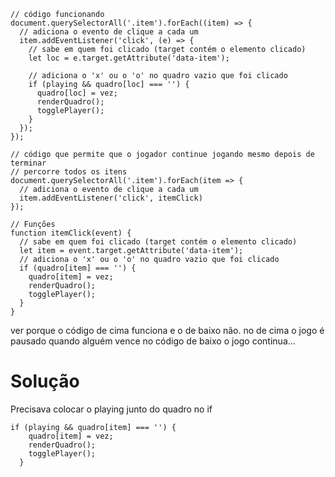 ```
// código funcionando
document.querySelectorAll('.item').forEach((item) => {
  // adiciona o evento de clique a cada um
  item.addEventListener('click', (e) => {
    // sabe em quem foi clicado (target contém o elemento clicado)
    let loc = e.target.getAttribute('data-item');

    // adiciona o 'x' ou o 'o' no quadro vazio que foi clicado
    if (playing && quadro[loc] === '') {
      quadro[loc] = vez;
      renderQuadro();
      togglePlayer();
    }
  });
});

```

```
// código que permite que o jogador continue jogando mesmo depois de terminar
// percorre todos os itens
document.querySelectorAll('.item').forEach(item => {
  // adiciona o evento de clique a cada um
  item.addEventListener('click', itemClick)
});

// Funções
function itemClick(event) {
  // sabe em quem foi clicado (target contém o elemento clicado)
  let item = event.target.getAttribute('data-item');
  // adiciona o 'x' ou o 'o' no quadro vazio que foi clicado
  if (quadro[item] === '') {
    quadro[item] = vez;
    renderQuadro();
    togglePlayer();
  }
}
```

ver porque o código de cima funciona e o de baixo não.
no de cima o jogo é pausado quando alguém vence
no código de baixo o jogo continua...

# Solução
Precisava colocar o playing junto do quadro no if
```
if (playing && quadro[item] === '') {
    quadro[item] = vez;
    renderQuadro();
    togglePlayer();
  }
```